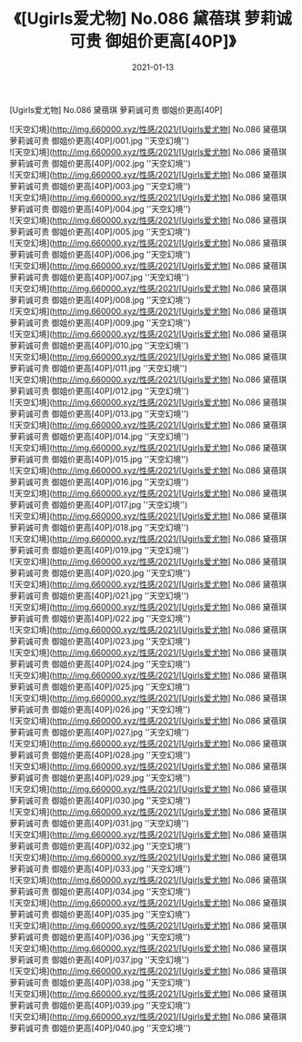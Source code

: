 ﻿---
layout: post
title:  《[Ugirls爱尤物] No.086 黛蓓琪 萝莉诚可贵 御姐价更高[40P]》
date:   2021-01-13
img: http://img.660000.xyz/性感/2021/[Ugirls爱尤物] No.086 黛蓓琪 萝莉诚可贵 御姐价更高[40P]/000.jpg
categories: [美女, 性感, 泳衣]
---

[Ugirls爱尤物] No.086 黛蓓琪 萝莉诚可贵 御姐价更高[40P]



![天空幻境](http://img.660000.xyz/性感/2021/[Ugirls爱尤物] No.086 黛蓓琪 萝莉诚可贵 御姐价更高[40P]/001.jpg ''天空幻境'') <br>
![天空幻境](http://img.660000.xyz/性感/2021/[Ugirls爱尤物] No.086 黛蓓琪 萝莉诚可贵 御姐价更高[40P]/002.jpg ''天空幻境'') <br>
![天空幻境](http://img.660000.xyz/性感/2021/[Ugirls爱尤物] No.086 黛蓓琪 萝莉诚可贵 御姐价更高[40P]/003.jpg ''天空幻境'') <br>
![天空幻境](http://img.660000.xyz/性感/2021/[Ugirls爱尤物] No.086 黛蓓琪 萝莉诚可贵 御姐价更高[40P]/004.jpg ''天空幻境'') <br>
![天空幻境](http://img.660000.xyz/性感/2021/[Ugirls爱尤物] No.086 黛蓓琪 萝莉诚可贵 御姐价更高[40P]/005.jpg ''天空幻境'') <br>
![天空幻境](http://img.660000.xyz/性感/2021/[Ugirls爱尤物] No.086 黛蓓琪 萝莉诚可贵 御姐价更高[40P]/006.jpg ''天空幻境'') <br>
![天空幻境](http://img.660000.xyz/性感/2021/[Ugirls爱尤物] No.086 黛蓓琪 萝莉诚可贵 御姐价更高[40P]/007.jpg ''天空幻境'') <br>
![天空幻境](http://img.660000.xyz/性感/2021/[Ugirls爱尤物] No.086 黛蓓琪 萝莉诚可贵 御姐价更高[40P]/008.jpg ''天空幻境'') <br>
![天空幻境](http://img.660000.xyz/性感/2021/[Ugirls爱尤物] No.086 黛蓓琪 萝莉诚可贵 御姐价更高[40P]/009.jpg ''天空幻境'') <br>
![天空幻境](http://img.660000.xyz/性感/2021/[Ugirls爱尤物] No.086 黛蓓琪 萝莉诚可贵 御姐价更高[40P]/010.jpg ''天空幻境'') <br>
![天空幻境](http://img.660000.xyz/性感/2021/[Ugirls爱尤物] No.086 黛蓓琪 萝莉诚可贵 御姐价更高[40P]/011.jpg ''天空幻境'') <br>
![天空幻境](http://img.660000.xyz/性感/2021/[Ugirls爱尤物] No.086 黛蓓琪 萝莉诚可贵 御姐价更高[40P]/012.jpg ''天空幻境'') <br>
![天空幻境](http://img.660000.xyz/性感/2021/[Ugirls爱尤物] No.086 黛蓓琪 萝莉诚可贵 御姐价更高[40P]/013.jpg ''天空幻境'') <br>
![天空幻境](http://img.660000.xyz/性感/2021/[Ugirls爱尤物] No.086 黛蓓琪 萝莉诚可贵 御姐价更高[40P]/014.jpg ''天空幻境'') <br>
![天空幻境](http://img.660000.xyz/性感/2021/[Ugirls爱尤物] No.086 黛蓓琪 萝莉诚可贵 御姐价更高[40P]/015.jpg ''天空幻境'') <br>
![天空幻境](http://img.660000.xyz/性感/2021/[Ugirls爱尤物] No.086 黛蓓琪 萝莉诚可贵 御姐价更高[40P]/016.jpg ''天空幻境'') <br>
![天空幻境](http://img.660000.xyz/性感/2021/[Ugirls爱尤物] No.086 黛蓓琪 萝莉诚可贵 御姐价更高[40P]/017.jpg ''天空幻境'') <br>
![天空幻境](http://img.660000.xyz/性感/2021/[Ugirls爱尤物] No.086 黛蓓琪 萝莉诚可贵 御姐价更高[40P]/018.jpg ''天空幻境'') <br>
![天空幻境](http://img.660000.xyz/性感/2021/[Ugirls爱尤物] No.086 黛蓓琪 萝莉诚可贵 御姐价更高[40P]/019.jpg ''天空幻境'') <br>
![天空幻境](http://img.660000.xyz/性感/2021/[Ugirls爱尤物] No.086 黛蓓琪 萝莉诚可贵 御姐价更高[40P]/020.jpg ''天空幻境'') <br>
![天空幻境](http://img.660000.xyz/性感/2021/[Ugirls爱尤物] No.086 黛蓓琪 萝莉诚可贵 御姐价更高[40P]/021.jpg ''天空幻境'') <br>
![天空幻境](http://img.660000.xyz/性感/2021/[Ugirls爱尤物] No.086 黛蓓琪 萝莉诚可贵 御姐价更高[40P]/022.jpg ''天空幻境'') <br>
![天空幻境](http://img.660000.xyz/性感/2021/[Ugirls爱尤物] No.086 黛蓓琪 萝莉诚可贵 御姐价更高[40P]/023.jpg ''天空幻境'') <br>
![天空幻境](http://img.660000.xyz/性感/2021/[Ugirls爱尤物] No.086 黛蓓琪 萝莉诚可贵 御姐价更高[40P]/024.jpg ''天空幻境'') <br>
![天空幻境](http://img.660000.xyz/性感/2021/[Ugirls爱尤物] No.086 黛蓓琪 萝莉诚可贵 御姐价更高[40P]/025.jpg ''天空幻境'') <br>
![天空幻境](http://img.660000.xyz/性感/2021/[Ugirls爱尤物] No.086 黛蓓琪 萝莉诚可贵 御姐价更高[40P]/026.jpg ''天空幻境'') <br>
![天空幻境](http://img.660000.xyz/性感/2021/[Ugirls爱尤物] No.086 黛蓓琪 萝莉诚可贵 御姐价更高[40P]/027.jpg ''天空幻境'') <br>
![天空幻境](http://img.660000.xyz/性感/2021/[Ugirls爱尤物] No.086 黛蓓琪 萝莉诚可贵 御姐价更高[40P]/028.jpg ''天空幻境'') <br>
![天空幻境](http://img.660000.xyz/性感/2021/[Ugirls爱尤物] No.086 黛蓓琪 萝莉诚可贵 御姐价更高[40P]/029.jpg ''天空幻境'') <br>
![天空幻境](http://img.660000.xyz/性感/2021/[Ugirls爱尤物] No.086 黛蓓琪 萝莉诚可贵 御姐价更高[40P]/030.jpg ''天空幻境'') <br>
![天空幻境](http://img.660000.xyz/性感/2021/[Ugirls爱尤物] No.086 黛蓓琪 萝莉诚可贵 御姐价更高[40P]/031.jpg ''天空幻境'') <br>
![天空幻境](http://img.660000.xyz/性感/2021/[Ugirls爱尤物] No.086 黛蓓琪 萝莉诚可贵 御姐价更高[40P]/032.jpg ''天空幻境'') <br>
![天空幻境](http://img.660000.xyz/性感/2021/[Ugirls爱尤物] No.086 黛蓓琪 萝莉诚可贵 御姐价更高[40P]/033.jpg ''天空幻境'') <br>
![天空幻境](http://img.660000.xyz/性感/2021/[Ugirls爱尤物] No.086 黛蓓琪 萝莉诚可贵 御姐价更高[40P]/034.jpg ''天空幻境'') <br>
![天空幻境](http://img.660000.xyz/性感/2021/[Ugirls爱尤物] No.086 黛蓓琪 萝莉诚可贵 御姐价更高[40P]/035.jpg ''天空幻境'') <br>
![天空幻境](http://img.660000.xyz/性感/2021/[Ugirls爱尤物] No.086 黛蓓琪 萝莉诚可贵 御姐价更高[40P]/036.jpg ''天空幻境'') <br>
![天空幻境](http://img.660000.xyz/性感/2021/[Ugirls爱尤物] No.086 黛蓓琪 萝莉诚可贵 御姐价更高[40P]/037.jpg ''天空幻境'') <br>
![天空幻境](http://img.660000.xyz/性感/2021/[Ugirls爱尤物] No.086 黛蓓琪 萝莉诚可贵 御姐价更高[40P]/038.jpg ''天空幻境'') <br>
![天空幻境](http://img.660000.xyz/性感/2021/[Ugirls爱尤物] No.086 黛蓓琪 萝莉诚可贵 御姐价更高[40P]/039.jpg ''天空幻境'') <br>
![天空幻境](http://img.660000.xyz/性感/2021/[Ugirls爱尤物] No.086 黛蓓琪 萝莉诚可贵 御姐价更高[40P]/040.jpg ''天空幻境'') <br>